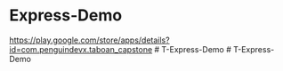 ﻿# Express-Demo

https://play.google.com/store/apps/details?id=com.penguindevx.taboan_capstone
#   T - E x p r e s s - D e m o  
 #   T - E x p r e s s - D e m o  
 